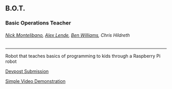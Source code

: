 ## B.O.T.

### Basic Operations Teacher
###### [Nick Montelibano](https://github.com/nmont), [Alex Lende](https://github.com/ajlende), [Ben Williams](https://github.com/bennig123), Chris Hildreth
------

Robot that teaches basics of programming to kids through a Raspberry Pi robot

[Devpost Submission](http://devpost.com/software/bot-8qec9n)

[Simple Video Demonstration](https://www.youtube.com/watch?v=_qIEhi0IRPA)
